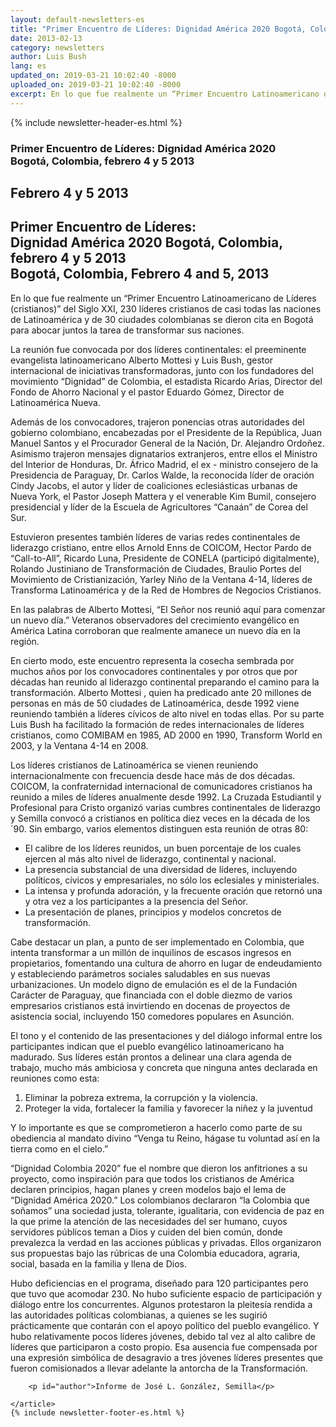 ```yaml
---
layout: default-newsletters-es
title: "Primer Encuentro de Líderes: Dignidad América 2020 Bogotá, Colombia, febrero 4 y 5 2013"
date: 2013-02-13
category: newsletters
author: Luis Bush
lang: es
updated_on: 2019-03-21 10:02:40 -8000
uploaded_on: 2019-03-21 10:02:40 -8000
excerpt: En lo que fue realmente un “Primer Encuentro Latinoamericano de Líderes (cristianos)” del Siglo XXI, 230 líderes cristianos de casi todas las naciones de Latinoamérica y de 30 ciudades colombianas se dieron cita en Bogotá para abocar juntos la tarea de transformar sus naciones.
---
```

<article data-publication-date="{{page.date}}" data-uploaded_on="{{page.uploaded_on}}" data-updated-on="{{page.updated_on}}" data-category="{{page.category}}">
<div id="newsletter">
{% include newsletter-header-es.html %}
	<article>
	    <h1>Primer Encuentro de Líderes: Dignidad América 2020<br>Bogotá, Colombia, febrero 4 y 5 2013</h1>
		<h2 id="article-date"><time datetime="2013-02-13">Febrero 4 y 5 2013</time></h2>
		<h2 class="subheading">Primer Encuentro de Líderes: <br>Dignidad América 2020
Bogotá, Colombia, febrero 4 y 5 2013<br>
Bogotá, Colombia, Febrero 4 and 5, 2013</h2>
		<p id="first-paragraph">En lo que fue realmente un “Primer Encuentro Latinoamericano de Líderes (cristianos)” del Siglo XXI, 230 líderes cristianos de casi todas las naciones de Latinoamérica y de 30 ciudades colombianas se dieron cita en Bogotá para abocar juntos la tarea de transformar sus naciones.</p>
		<p>La reunión fue convocada por dos líderes continentales: el preeminente evangelista latinoamericano Alberto Mottesi y Luis Bush, gestor internacional de iniciativas transformadoras, junto con los fundadores del movimiento “Dignidad” de Colombia, el estadista Ricardo Arias, Director del Fondo de Ahorro Nacional  y el pastor Eduardo Gómez, Director de Latinoamérica Nueva. </p>
		<p>Además de los convocadores, trajeron ponencias otras autoridades del gobierno colombiano, encabezadas por el Presidente de la República, Juan Manuel Santos y el Procurador General de la Nación, Dr. Alejandro Ordoñez. Asimismo trajeron mensajes dignatarios extranjeros, entre ellos el Ministro del Interior de Honduras, Dr. Áfrico Madrid, el ex - ministro consejero de la Presidencia de Paraguay, Dr. Carlos Walde, la reconocida líder de oración Cindy Jacobs, el autor y líder de coaliciones eclesiásticas urbanas de Nueva York, el Pastor Joseph Mattera y el venerable Kim Bumil, consejero presidencial y líder de la Escuela de Agricultores “Canaán” de Corea del Sur.</p>
		<p>Estuvieron presentes también líderes de varias redes continentales de liderazgo cristiano, entre ellos Arnold Enns de COICOM, Hector Pardo de “Call-to-All”, Ricardo Luna, Presidente de CONELA (participó digitalmente), Rolando Justiniano de Transformación de Ciudades, Braulio Portes del Movimiento de Cristianización, Yarley Niño de la Ventana 4-14, líderes de Transforma Latinoamérica y de la Red de Hombres de Negocios Cristianos.
</p>
		<p>En las palabras de Alberto Mottesi, “El Señor nos reunió aquí para comenzar un nuevo día.”  Veteranos observadores del crecimiento evangélico en América Latina corroboran que realmente amanece un nuevo día en la región.</p>
		<p>En cierto modo, este encuentro representa la cosecha sembrada por muchos años por los convocadores continentales y por otros que por décadas han reunido al liderazgo continental preparando el camino para la transformación.  Alberto Mottesi , quien ha predicado ante 20 millones de personas en más de 50 ciudades de Latinoamérica, desde 1992 viene reuniendo también a líderes cívicos de alto nivel en todas ellas.  Por su parte Luis Bush ha facilitado la formación de redes internacionales de líderes cristianos, como COMIBAM en 1985, AD 2000 en 1990, Transform World en 2003, y la Ventana 4-14 en 2008.</p>
		<p>Los líderes cristianos de Latinoamérica se vienen reuniendo internacionalmente con frecuencia desde hace más de dos décadas.  COICOM, la confraternidad internacional de comunicadores cristianos ha reunido a miles de líderes anualmente desde 1992.  La Cruzada Estudiantil y Profesional para Cristo organizó varias cumbres continentales de liderazgo y Semilla convocó a cristianos en política diez veces en la década de los ´90.  Sin embargo, varios elementos distinguen esta reunión de otras 80:</p>
		<ul>
			<li>El calibre de los líderes reunidos, un buen porcentaje de los cuales ejercen al más alto nivel de liderazgo, continental y nacional.</li>
			<li>La presencia substancial de una diversidad de líderes, incluyendo políticos, cívicos y empresariales, no sólo los eclesiales y ministeriales.</li>
			<li>La intensa y profunda adoración, y la frecuente oración que retornó una y otra vez a los participantes a la presencia del Señor.</li>
			<li>La presentación de planes, principios y modelos concretos de transformación.</li>
		</ul>
		<p>Cabe destacar un plan, a punto de ser implementado en Colombia, que intenta transformar a un millón de inquilinos de escasos ingresos en propietarios, fomentando una cultura de ahorro en lugar de endeudamiento y estableciendo parámetros sociales saludables en sus nuevas urbanizaciones. Un modelo digno de emulación es el de la Fundación Carácter de Paraguay, que financiada con el doble diezmo de varios empresarios cristianos está invirtiendo en docenas de proyectos de asistencia social, incluyendo 150 comedores populares en Asunción.</p>
		<p>El tono y el contenido de las presentaciones y del diálogo informal entre los participantes indican que el pueblo evangélico latinoamericano ha madurado.  Sus líderes están prontos a delinear una clara agenda de trabajo, mucho más ambiciosa y concreta que ninguna antes declarada en reuniones como esta: </p>
		<ol>
			<li>Eliminar la pobreza extrema, la corrupción y la violencia.</li>
			<li>Proteger la vida, fortalecer la familia y favorecer la niñez y la juventud</li>
		</ol>
		<p>Y lo importante es que se comprometieron a hacerlo como parte de su obediencia al mandato divino “Venga tu Reino, hágase tu voluntad así en la tierra como en el cielo.” </p>
		<p>“Dignidad Colombia 2020” fue el nombre que dieron los anfitriones a su proyecto, como inspiración para que todos los cristianos de América declaren principios, hagan planes y creen modelos bajo el lema de “Dignidad América 2020.”  Los colombianos declararon “la Colombia que soñamos” una sociedad justa, tolerante, igualitaria, con evidencia de paz en la que prime la atención de las necesidades del ser humano, cuyos servidores públicos teman a Dios y cuiden del bien común, donde prevalezca la verdad en las acciones públicas y privadas.  Ellos organizaron sus propuestas bajo las rúbricas de una Colombia educadora, agraria, social, basada en la familia y llena de Dios.</p>
		<p>Hubo deficiencias en el programa, diseñado para 120 participantes pero que tuvo que acomodar 230.  No hubo suficiente espacio de participación y diálogo entre los concurrentes.  Algunos protestaron la pleitesía rendida a las autoridades políticas colombianas, a quienes se les sugirió prácticamente que contarán con el apoyo político del pueblo evangélico.  Y hubo relativamente pocos líderes jóvenes, debido tal vez al alto calibre de líderes que participaron a costo propio.  Esa ausencia fue compensada por una expresión simbólica de desagravio a tres jóvenes líderes presentes que fueron comisionados a llevar adelante la antorcha de la Transformación.</p>

		<p id="author">Informe de José L. González, Semilla</p>

	</article>
	{% include newsletter-footer-es.html %}
</div>
</article>
